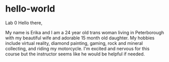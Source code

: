 # hello-world
Lab 0
Hello there,

My name is Erika and I am a 24 year old trans woman living in Peterborough with my beautiful wife and adorable 15 month old daughter. My hobbies include virtual reality, diamond painting, gaming, rock and mineral collecting, and riding my motorcycle. I'm excited and nervous for this course but the instructor seems like he would be helpful if needed.
